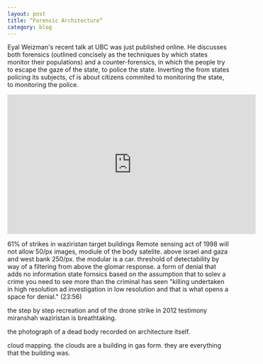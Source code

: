 ```yaml
---
layout: post
title: “Forensic Architecture”
category: blog
---
```


Eyal Weizman's recent talk at UBC was just published online. He discusses both forensics (outlined concisely as the techniques by which states monitor their populations) and a counter-forensics, in which the people try to escape the gaze of the state, to police the state. Inverting the from states policing its subjects, cf is about citizens commited to monitoring the state, to monitoring the police.

<div class="post-content-video-container">
<iframe width="560" height="315" src="https://www.youtube.com/embed/qBDWPn7QcIg" frameborder="0" allowfullscreen=""></iframe>
</div>


61% of strikes in waziristan target buildings
Remote sensing act of 1998 will not allow 50/px images, modiule of the body satelite. above israel and gaza and west bank 250/px. the modular is a car.
threshold of detectability by way of a filtering from above
the glomar response. a form of denial that adds no information
state fornsics based on the assumption that to solev a crime you need to see more than the criminal has seen
"killing undertaken in high resolution ad investigation in low resolution and that is what opens a space for denial." (23:56)

the step by step recreation and of the drone strike in 2012 testimony miranshah waziristan is breathtaking.

the photograph of a dead body recorded on architecture itself.

cloud mapping. the clouds are a building in gas form. they are everything that the building was. 
